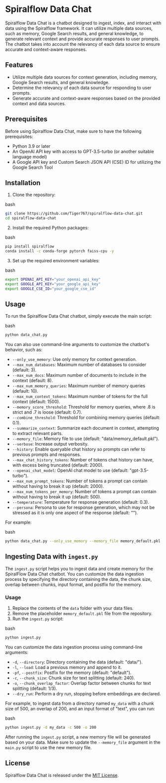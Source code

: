 Spiralflow Data Chat
====================

Spiralflow Data Chat is a chatbot designed to ingest, index, and interact with data using the Spiralflow framework. It can utilize multiple data sources, such as memory, Google Search results, and general knowledge, to generate relevant context and provide accurate responses to user prompts. The chatbot takes into account the relevancy of each data source to ensure accurate and context-aware responses.

Features
--------

*   Utilize multiple data sources for context generation, including memory, Google Search results, and general knowledge.
*   Determine the relevancy of each data source for responding to user prompts.
*   Generate accurate and context-aware responses based on the provided context and data sources.

Prerequisites
-------------

Before using Spiralflow Data Chat, make sure to have the following prerequisites:

*   Python 3.9 or later
*   An OpenAI API key with access to GPT-3.5-turbo (or another suitable language model)
*   A Google API key and Custom Search JSON API (CSE) ID for utilizing the Google Search Tool

Installation
------------

1.  Clone the repository:

bash

```bash
git clone https://github.com/Tiger767/spiralflow-data-chat.git
cd spiralflow-data-chat
```

2. Install the required Python packages:

bash

```bash
pip install spiralflow
conda install -c conda-forge pytorch faiss-cpu -y
```

3.  Set up the required environment variables:

bash

```bash
export OPENAI_API_KEY="your_openai_api_key"
export GOOGLE_API_KEY="your_google_api_key"
export GOOGLE_CSE_ID="your_google_cse_id"
```

Usage
-----

To run the Spiralflow Data Chat chatbot, simply execute the main script:

bash

```bash
python data_chat.py
```

You can also use command-line arguments to customize the chatbot's behavior, such as:

*   `--only_use_memory`: Use only memory for context generation.
*   `--max_num_databases`: Maximum number of databases to consider (default: 3).
*   `--max_num_docs`: Maximum number of documents to include in the context (default: 8).
*   `--max_num_memory_queries`: Maximum number of memory queries (default: 10).
*   `--max_num_context_tokens`: Maximum number of tokens for the full context (default: 1500).
*   `--memory_score_threshold`: Threshold for memory queries, where .8 is strict and .7 is loose (default: 0.7).
*   `--combine_threshold`: Threshold for combining memory queries (default: 0.1).
*   `--summarize_context`: Summarize each document in context, attempting to extract relevant parts.
*   `--memory_file`: Memory file to use (default: "data/memory\_default.pkl").
*   `--verbose`: Increase output verbosity.
*   `--history`: Enable queryable chat history so prompts can refer to previous prompts and responses.
*   `--max_chat_history_tokens`: Number of tokens chat history can have, with excess being truncated (default: 2000).
*   `--openai_chat_model`: OpenAI chat model to use (default: "gpt-3.5-turbo").
*   `--max_num_prompt_tokens`: Number of tokens a prompt can contain without having to break it up (default: 2000).
*   `--max_num_tokens_per_memory`: Number of tokens a prompt can contain without having to break it up (default: 500).
*   `--temperature`: Temperature for response generation (default: 0.3).
*   `--persona`: Persona to use for response generation, which may not be stressed as it is only one aspect of the response (default: "").

For example:

bash

```bash
python data_chat.py --only_use_memory --memory_file memory_default.pkl --temperature 0.1 --history
```


Ingesting Data with `ingest.py`
-------------------------------

The `ingest.py` script helps you to ingest data and create memory for the SpiralFlow Data Chat chatbot. You can customize the data ingestion process by specifying the directory containing the data, the chunk size, overlap between chunks, input format, and postfix for the memory.

### Usage

1.  Replace the contents of the `data` folder with your data files.
2.  Remove the placeholder `memory_default.pkl` file from the repository.
3.  Run the `ingest.py` script:

bash

```bash
python ingest.py
```

You can customize the data ingestion process using command-line arguments:

*   `-d`, `--directory`: Directory containing the data (default: "data/").
*   `-l`, `--load`: Load a previous memory and append to it.
*   `-pf`, `--postfix`: Postfix for the memory (default: "default").
*   `-c`, `--chunk_size`: Chunk size for text splitting (default: 240).
*   `-o`, `--chunk_overlap_factor`: Overlap factor between chunks for text splitting (default: 1/3).
*   `--dry_run`: Perform a dry run, stopping before embeddings are declared.

For example, to ingest data from a directory named `my_data` with a chunk size of 500, an overlap of 200, and an input format of "text", you can run:

bash

```bash
python ingest.py -d my_data -c 500 -o 200
```

After running the `ingest.py` script, a new memory file will be generated based on your data. Make sure to update the `--memory_file` argument in the `main.py` script to use the new memory file.


License
-------

Spiralflow Data Chat is released under the [MIT License](LICENSE).
